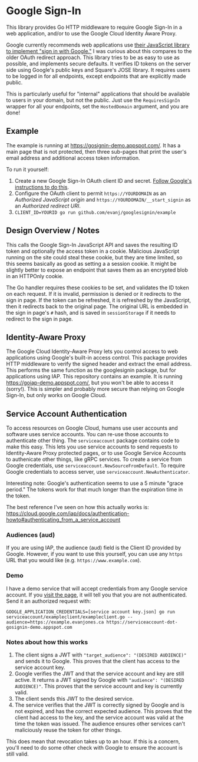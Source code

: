 # Google Sign-In

This library provides Go HTTP middleware to require Google Sign-In in a web application, and/or to use the Google Cloud Identity Aware Proxy.

Google currently recommends web applications use [their JavaScript library to implement "sign in with Google."](https://developers.google.com/identity/sign-in/web/) I was curious about this compares to the older OAuth redirect approach. This library tries to be as easy to use as possible, and implements secure defaults. It verifies ID tokens on the server side using Google's public keys and Square's JOSE library. It requires users to be logged in for all endpoints, except endpoints that are explicitly made public.

This is particularly useful for "internal" applications that should be available to users in your domain, but not the public. Just use the `RequiresSignIn` wrapper for all your endpoints, set the `HostedDomain` argument, and you are done!


## Example

The example is running at https://gosignin-demo.appspot.com/. It has a main page that is not protected, then three sub-pages that print the user's email address and additional access token information.

To run it yourself:

1. Create a new Google Sign-In OAuth client ID and secret. [Follow Google's instructions to do this](https://developers.google.com/identity/sign-in/web/sign-in#before_you_begin).
2. Configure the OAuth client to permit `https://YOURDOMAIN` as an *Authorized JavaScript origin* and `https://YOURDOMAIN/__start_signin` as an *Authorized redirect URI*.
3. `CLIENT_ID=YOURID go run github.com/evanj/googlesignin/example`


## Design Overview / Notes

This calls the Google Sign-In JavaScript API and saves the resulting ID token and optionally the access token in a cookie. Malicious JavaScript running on the site could steal these cookie, but they are time limited, so this seems basically as good as setting a a session cookie. It might be slightly better to expose an endpoint that saves them as an encrypted blob in an HTTPOnly cookie.

The Go handler requires these cookies to be set, and validates the ID token on each request. If it is invalid, permission is denied or it redirects to the sign in page. If the token can be refreshed, it is refreshed by the JavaScript, then it redirects back to the original page. The original URL is embedded in the sign in page's `#` hash, and is saved in `sessionStorage` if it needs to redirect to the sign in page.


## Identity-Aware Proxy

The Google Cloud Identity-Aware Proxy lets you control access to web applications using Google's built-in access control. This package provides HTTP middleware to verify the signed header and extract the email address. This performs the same function as the googlesignin package, but for applications using IAP. This repository contains an example. It is running https://goiap-demo.appspot.com/, but you won't be able to access it (sorry!). This is simpler and probably more secure than relying on Google Sign-In, but only works on Google Cloud.


## Service Account Authentication

To access resources on Google Cloud, humans use user accounts and software uses service accounts. You can re-use those accounts to authenticate other thing. The `serviceaccount` package contains code to make this easy. This lets you use service accounts to send requests to Identity-Aware Proxy protected pages, or to use Google Service Accounts to authenicate other things, like gRPC services. To create a service from Google credentials, use `serviceaccount.NewSourceFromDefault`. To require Google credentials to access server, use `serviceaccount.NewAuthenticator`.

Interesting note: Google's authentication seems to use a 5 minute "grace period." The tokens work for that much longer than the expiration time in the token.

The best reference I've seen on how this actually works is: https://cloud.google.com/iap/docs/authentication-howto#authenticating_from_a_service_account

### Audiences (aud)

If you are using IAP, the audience (aud) field is the Client ID provided by Google. However, if you want to use this yourself, you can use any `https` URL that you would like (e.g. `https://www.example.com`).


### Demo

I have a demo service that will accept credentials from any Google service account. If you [visit the page](https://serviceaccount-dot-gosignin-demo.appspot.com), it will tell you that you are not authenticated. Send it an authorized request with:

```
GOOGLE_APPLICATION_CREDENTIALS=[service account key.json] go run serviceaccount/exampleclient/exampleclient.go --audience=https://example.evanjones.ca https://serviceaccount-dot-gosignin-demo.appspot.com
```


### Notes about how this works

1. The client signs a JWT with `"target_audience": "(DESIRED AUDIENCE)"` and sends it to Google. This proves that the client has access to the service account key.
2. Google verifies the JWT and that the service account and key are still active. It returns a JWT signed by Google with `"audience": "(DESIRED AUDIENCE)"`. This proves that the service account and key is currently valid.
3. The client sends this JWT to the desired service.
4. The service verifies that the JWT is correctly signed by Google and is not expired, and has the correct expected audience. This proves that the client had access to the key, and the service account was valid at the time the token was issued. The audience ensures other services can't maliciously reuse the token for other things.

This does mean that revocation takes up to an hour. If this is a concern, you'll need to do some other check with Google to ensure the account is still valid.
